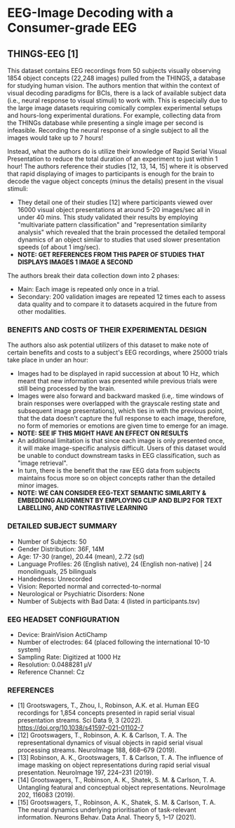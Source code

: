 # EEG-Image Decoding with a Consumer-grade EEG

## THINGS-EEG [1]
This dataset contains EEG recordings from 50 subjects visually observing 1854 object concepts (22,248 images) pulled from the THINGS, a database for studying human vision.
The authors mention that within the context of visual decoding paradigms for BCIs, there is a lack of available subject data (i.e., neural response to visual stimuli) to work with.
This is especially due to the large image datasets requiring comically complex experimental setups and hours-long experimental durations.
For example, collecting data from the THINGs database while presenting a single image per second is infeasible. 
Recording the neural response of a single subject to all the images would take up to 7 hours!

Instead, what the authors do is utilize their knowledge of Rapid Serial Visual Presentation to reduce the total duration of an experiment to just within 1 hour!
The authors reference their studies [12, 13, 14, 15] where it is observed that rapid displaying of images to participants is enough for the brain to decode the vague object concepts (minus the details) present in the visual stimuli:
- They detail one of their studies [12] where participants viewed over 16000 visual object presentations at around 5-20 images/sec all in under 40 mins. This study validated their results by employing "multivariate pattern classification" and "representation similarity analysis" which revealed that the brain processed the detailed temporal dynamics of an object similar to studies that used slower presentation speeds (of about 1 img/sec).
- **NOTE: GET REFERENCES FROM THIS PAPER OF STUDIES THAT DISPLAYS IMAGES 1 IMAGE A SECOND**

The authors break their data collection down into 2 phases:
- Main: Each image is repeated only once in a trial.
- Secondary: 200 validation images are repeated 12 times each to assess data quality and to compare it to datasets acquired in the future from other modalities.

### BENEFITS AND COSTS OF THEIR EXPERIMENTAL DESIGN
The authors also ask potential utilizers of this dataset to make note of certain benefits and costs to a subject's EEG recordings, where 25000 trials take place in under an hour:
- Images had to be displayed in rapid succession at about 10 Hz, which meant that new information was presented while previous trials were still being processed by the brain.
- Images were also forward and backward masked (i.e,. time windows of brain responses were overlapped with the grayscale resting state and subsequent image presentations), which ties in with the previous point, that the data doesn't capture the full response to each image, therefore, no form of memories or emotions are given time to emerge for an image.
- **NOTE: SEE IF THIS MIGHT HAVE AN EFFECT ON RESULTS**
- An additional limitation is that since each image is only presented once, it will make image-specific analysis difficult. Users of this dataset would be unable to conduct downstream tasks in EEG classification, such as "image retrieval".
- In turn, there is the benefit that the raw EEG data from subjects maintains focus more so on object concepts rather than the detailed minor images.
- **NOTE: WE CAN CONSIDER EEG-TEXT SEMANTIC SIMILARITY & EMBEDDING ALIGNMENT BY EMPLOYING CLIP AND BLIP2 FOR TEXT LABELLING, AND CONTRASTIVE LEARNING**

### DETAILED SUBJECT SUMMARY
- Number of Subjects: 50
- Gender Distribution: 36F, 14M
- Age: 17-30 (range), 20.44 (mean), 2.72 (sd)
- Language Profiles: 26 (English native), 24 (English non-native) | 24 monolinguals, 25 bilinguals
- Handedness: Unrecorded
- Vision: Reported normal and corrected-to-normal
- Neurological or Psychiatric Disorders: None
- Number of Subjects with Bad Data: 4 (listed in participants.tsv)

### EEG HEADSET CONFIGURATION
- Device: BrainVision ActiChamp
- Number of electrodes: 64 (placed following the international 10-10 system)
- Sampling Rate: Digitized at 1000 Hz
- Resolution: 0.0488281 µV
- Reference Channel: Cz

### REFERENCES
- [1] Grootswagers, T., Zhou, I., Robinson, A.K. et al. Human EEG recordings for 1,854 concepts presented in rapid serial visual presentation streams. Sci Data 9, 3 (2022). https://doi.org/10.1038/s41597-021-01102-7
- [12] Grootswagers, T., Robinson, A. K. & Carlson, T. A. The representational dynamics of visual objects in rapid serial visual processing streams. NeuroImage 188, 668–679 (2019).
- [13] Robinson, A. K., Grootswagers, T. & Carlson, T. A. The influence of image masking on object representations during rapid serial visual presentation. NeuroImage 197, 224–231 (2019).
- [14] Grootswagers, T., Robinson, A. K., Shatek, S. M. & Carlson, T. A. Untangling featural and conceptual object representations. NeuroImage 202, 116083 (2019).
- [15] Grootswagers, T., Robinson, A. K., Shatek, S. M. & Carlson, T. A. The neural dynamics underlying prioritisation of task-relevant information. Neurons Behav. Data Anal. Theory 5, 1–17 (2021).
